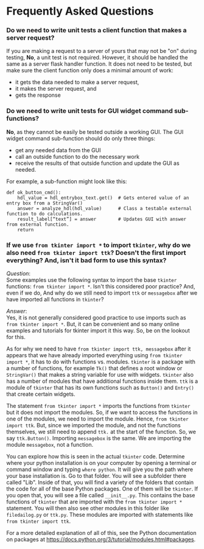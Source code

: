 # Frequently Asked Questions

### Do we need to write unit tests a client function that makes a server request?
If you are making a request to a server of yours that may not be "on" during
testing, **No**, a unit test is not required.  However, it should be handled
the same as a server flask handler function.  It does not need to be tested, 
but make sure the client function only does a minimal amount of work:
   * it gets the data needed to make a server request, 
   * it makes the server request, and
   * gets the response


### Do we need to write unit tests for GUI widget command sub-functions?
**No**, as they cannot be easily be tested outside a working GUI.  The GUI
widget command sub-function should do only three things:  
   * get any needed data from the GUI
   * call an outside function to do the necessary work
   * receive the results of that outside function and update the GUI as needed.  

For example, a sub-function might look like this:

    def ok_button_cmd():
        hdl_value = hdl_entrybox_text.get()  # Gets entered value of an entry box from a StringVar()
        answer = analyze_hdl(hdl_value)      # Class a testable external function to do calculations. 
        result_label[“text”] = answer        # Updates GUI with answer from external function.
        return

### If we use `from tkinter import *` to import `tkinter`, why do we also need `from tkinter import ttk`?  Doesn't the first import everything?  And, isn't it bad form to use this syntax? 
*Question*:  
Some examples use the following syntax to import the base `tkinter` functions:
`from tkinter import *`.  Isn't this considered poor practice? And, even if we
do, And why do we still need to import `ttk` or `messagebox` after we have
imported all functions in `tkinter`?

*Answer*:  
Yes, it is not generally considered good practice to use imports such as 
`from tkinter import *`.  But, it can be convenient and so many online examples
and tutorials for tkinter import it this way. So, be on the lookout for this.

As for why we need to have `from tkinter import ttk, messagebox` after it 
appears that we have already imported everything using `from tkinter import *`, 
it has to do with 
functions vs. modules. `tkinter` is a package with a number of functions, for 
example `Tk()` that defines a root window or `StringVar()` that makes a string 
variable for use with widgets. `tkinter` also has a number of modules that 
have additional functions inside them. `ttk` is a module of `tkinter` that has 
its own functions such as `Button()` and `Entry()` that create certain widgets.

The statement `from tkinter import *` imports the functions from `tkinter` but 
it does not import the modules. So, if we want to access the functions in one 
of the modules, we need to import the module. Hence, `from tkinter import ttk`. 
But, since we imported the module, and not the functions themselves, we still 
need to append `ttk.` at the start of the function. So, we say 
`ttk.Button()`. Importing `messagebox` is the same. We are importing the module 
`messagebox`, not a function.

You can explore how this is seen in the actual `tkinter` code.  Determine where 
your python installation is on your computer by opening a terminal or command 
window and typing `where python`. It will give you the path where your base 
installation is. Go to that folder. You will see a subfolder there called 
"Lib". Inside of that, you will find a variety of the folders that contain the 
code for all of the base Python packages. One of them will be `tkinter`. If you 
open that, you will see a file called `__init__.py`. This contains the base 
functions of `tkinter` that are imported with the `from tkinter import *` 
statement. You will then also see other modules in this folder like 
`filedailog.py` or `ttk.py`. These modules are imported with statements like
`from tkinter import ttk`.

For a more detailed explanation of all of this, see the Python documentation 
on packages at <https://docs.python.org/3/tutorial/modules.html#packages>.
